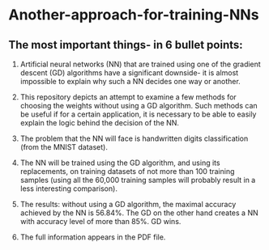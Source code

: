 # Another-approach-for-training-NNs

## The most important things- in 6 bullet points:

1. Artificial neural networks (NN) that are trained using one of the gradient descent (GD) algorithms have a significant downside- it is almost impossible to explain why such a NN decides one way or another.

2. This repository depicts an attempt to examine a few methods for choosing the weights without using a GD algorithm. Such methods can be useful if for a certain application, it is necessary to be able to easily explain the logic behind the decision of the NN.

3. The problem that the NN will face is handwritten digits classification (from the MNIST dataset).

4. The NN will be trained using the GD algorithm, and using its replacements, on training datasets of not more than 100 training samples (using all the 60,000 training samples will probably result in a less interesting comparison).

5. The results: without using a GD algorithm, the maximal accuracy achieved by the NN is 56.84%. The GD on the other hand creates a NN with accuracy level of more than 85%. GD wins.

6. The full information appears in the PDF file.

